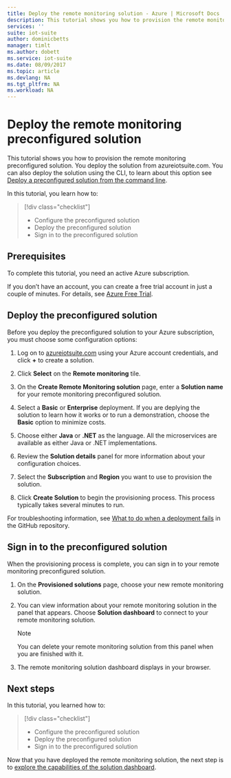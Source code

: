 ```yaml
---
title: Deploy the remote monitoring solution - Azure | Microsoft Docs 
description: This tutorial shows you how to provision the remote monitoring preconfigured solution from azureiotsuite.com.
services: ''
suite: iot-suite
author: dominicbetts
manager: timlt
ms.author: dobett
ms.service: iot-suite
ms.date: 08/09/2017
ms.topic: article
ms.devlang: NA
ms.tgt_pltfrm: NA
ms.workload: NA
---
```


# Deploy the remote monitoring preconfigured solution

This tutorial shows you how to provision the remote monitoring preconfigured solution. You deploy the solution from azureiotsuite.com. You can also deploy the solution using the CLI, to learn about this option see [Deploy a preconfigured solution from the command line](https://github.com/Azure/azure-iot-pcs-remote-monitoring-dotnet/wiki/Developer-Reference-Guide#deploy-a-pcs-from-the-command-line).

In this tutorial, you learn how to:

> [!div class="checklist"]
> * Configure the preconfigured solution
> * Deploy the preconfigured solution
> * Sign in to the preconfigured solution

## Prerequisites

To complete this tutorial, you need an active Azure subscription.

If you don’t have an account, you can create a free trial account in just a couple of minutes. For details, see [Azure Free Trial](http://azure.microsoft.com/pricing/free-trial/).

## Deploy the preconfigured solution

Before you deploy the preconfigured solution to your Azure subscription, you must choose some configuration options:

1. Log on to [azureiotsuite.com](https://www.azureiotsuite.com) using your Azure account credentials, and click **+** to create a solution.

1. Click **Select** on the **Remote monitoring** tile.

1. On the **Create Remote Monitoring solution** page, enter a **Solution name** for your remote monitoring preconfigured solution.

1. Select a **Basic** or **Enterprise** deployment. If you are deplying the solution to learn how it works or to run a demonstration, choose the **Basic** option to minimize costs.

1. Choose either **Java** or **.NET** as the language. All the microservices are available as either Java or .NET implementations.

1. Review the **Solution details** panel for more information about your configuration choices.

1. Select the **Subscription** and **Region** you want to use to provision the solution.

1. Click **Create Solution** to begin the provisioning process. This process typically takes several minutes to run.

For troubleshooting information, see [What to do when a deployment fails](https://github.com/Azure/azure-iot-pcs-remote-monitoring-dotnet/wiki/Developer-Troubleshooting-Guide#what-to-do-when-a-deployment-fails) in the GitHub repository.

## Sign in to the preconfigured solution

When the provisioning process is complete, you can sign in to your remote monitoring preconfigured solution.

1. On the **Provisioned solutions** page, choose your new remote monitoring solution.

1. You can view information about your remote monitoring solution in the panel that appears. Choose **Solution dashboard** to connect to your remote monitoring solution.

    > [!NOTE]
    > You can delete your remote monitoring solution from this panel when you are finished with it.

1. The remote monitoring solution dashboard displays in your browser.

## Next steps

In this tutorial, you learned how to:

> [!div class="checklist"]
> * Configure the preconfigured solution
> * Deploy the preconfigured solution
> * Sign in to the preconfigured solution

Now that you have deployed the remote monitoring solution, the next step is to [explore the capabilities of the solution dashboard](./iot-suite-remote-monitoring-explore.md).

<!-- Next tutorials in the sequence -->